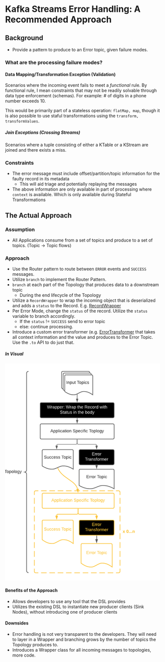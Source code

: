 # Kafka Streams Error Handling: A Recommended Approach


## Background

- Provide a pattern to produce to an Error topic, given failure modes.

### What are the processing failure modes?

#### Data Mapping/Transformation Exception (Validation)

Scenarios where the incoming event fails to meet a _functional_ rule. By functional rule, I mean constraints that may not be readily solvable 
through data type enforcement (schemas). For example: # of digits in a phone number exceeds 10. 

This would be primarily part of a stateless operation: `flatMap, map`, though it is also possible to use staful transformations using the `transform, transformValues`.

##### Join Exceptions (Crossing Streams)

Scenarios where a tuple consisting of either a KTable or a KStream are joined and there exists a miss. 

### Constraints

- The error message must include offset/partition/topic information for the faulty record in its metadata
    - This will aid triage and potentially replaying the messages
- The above information are only available in part of processing where `context` is available. Which is only available during Stateful Transformations



## The Actual Approach

### Assumption

- All Applications consume from a set of topics and produce to a set of topics. (Topic -> Topic flows)

### Approach

- Use the Router pattern to route between `ERROR` events and `SUCCESS` messages. 
- Utilize `branch`  to implement the Router Pattern. 
- `branch` at each part of the Topology that produces data to a downstream topic
    - During the end lifecycle of the Topology
- Utilize a `RecordWrapper` to wrap the incoming object that is deserialized and adds a `status` to the Record. 
E.g. [RecordWrapper](./src/main/java/com/mehryar/example/kafkastreamserrorhandling/model/RecordWrapper.java)
- Per Error Mode, change the `status` of the record. Utilize the `status` variable to branch accordingly.
    - If the `status` != `SUCCESS` send to error topic
    - else: continue processing. 
- Introduce a custom  error transformer (e.g. [ErrorTransformer](./src/main/java/com/mehryar/example/kafkastreamserrorhandling/transformer/ErrorTransformer.java)
that takes all context information and the value and produces to the Error Topic. Use the `.to` API to do just that.

##### In Visual

![Diagram](./docs/Topology.png)

#### Benefits of the Approach

- Allows developers to use any tool that the DSL provides
- Utilizes the existing DSL to instantiate new producer clients (Sink Nodes), without introducing one of producer clients

#### Downsides

- Error handling is not very transparent to the developers. They will need to layer in a Wrapper and branching grows by
  the number of topics the Topology produces to. 
- Introduces a Wrapper class for all incoming messages to topologies, more code. 



